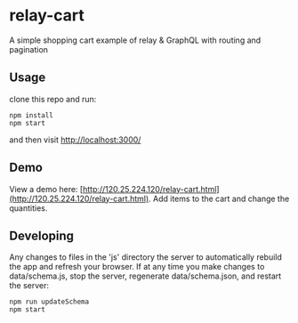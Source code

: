 # relay-cart
A simple shopping cart example of relay &amp; GraphQL with routing and pagination

## Usage
clone this repo and run:

```shell
npm install
npm start
```
and then visit [http://localhost:3000/](http://localhost:3000/)

## Demo

View a demo here: [http://120.25.224.120/relay-cart.html](http://120.25.224.120/relay-cart.html).
Add items to the cart and change the quantities.

## Developing

Any changes to files in the 'js' directory the server to automatically rebuild the app and refresh your browser.
If at any time you make changes to data/schema.js, stop the server, regenerate data/schema.json, and restart the server:

```shell
npm run updateSchema
npm start
```
